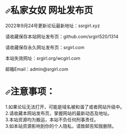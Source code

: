 <h1 dir="auto"><a id="user-content-私家女奴 网址发布页" class="anchor" aria-hidden="true" href="#私家女奴 网址发布页"><svg class="octicon octicon-link" viewBox="0 0 16 16" version="1.1" width="16" height="16" aria-hidden="true"><path fill-rule="evenodd" d="M7.775 3.275a.75.75 0 001.06 1.06l1.25-1.25a2 2 0 112.83 2.83l-2.5 2.5a2 2 0 01-2.83 0 .75.75 0 00-1.06 1.06 3.5 3.5 0 004.95 0l2.5-2.5a3.5 3.5 0 00-4.95-4.95l-1.25 1.25zm-4.69 9.64a2 2 0 010-2.83l2.5-2.5a2 2 0 012.83 0 .75.75 0 001.06-1.06 3.5 3.5 0 00-4.95 0l-2.5 2.5a3.5 3.5 0 004.95 4.95l1.25-1.25a.75.75 0 00-1.06-1.06l-1.25 1.25a2 2 0 01-2.83 0z"></path></svg></a>私家女奴 网址发布页</h1>
<p dir="auto">2022年9月24号更新论坛最新地址：ssrgirl.xyz<br></p>
<p dir="auto">请收藏保存本站网址发布页：github.com/srgirl520/1314<br></p>
<p dir="auto">请收藏保存永久网址发布页：srgirl.com<br></p>
<p dir="auto">本站失效网址：srgirl.org/wcgirl.com<br></p>
<p dir="auto">邮箱Email：admin@srgirl.com<br></p>

<h1 dir="auto"><a id="user-content-注意事项：" class="anchor" aria-hidden="true" href="#注意事项："><svg class="octicon octicon-link" viewBox="0 0 16 16" version="1.1" width="16" height="16" aria-hidden="true"><path fill-rule="evenodd" d="M7.775 3.275a.75.75 0 001.06 1.06l1.25-1.25a2 2 0 112.83 2.83l-2.5 2.5a2 2 0 01-2.83 0 .75.75 0 00-1.06 1.06 3.5 3.5 0 004.95 0l2.5-2.5a3.5 3.5 0 00-4.95-4.95l-1.25 1.25zm-4.69 9.64a2 2 0 010-2.83l2.5-2.5a2 2 0 012.83 0 .75.75 0 001.06-1.06 3.5 3.5 0 00-4.95 0l-2.5 2.5a3.5 3.5 0 004.95 4.95l1.25-1.25a.75.75 0 00-1.06-1.06l-1.25 1.25a2 2 0 01-2.83 0z"></path></svg></a>注意事项：</h1>
<p dir="auto">1.如果论坛无法打开，可能是域名被和谐了或者网站升级中。<br>
2.请收藏本网站发布页，掌握网站的最新动态及地址。<br>
3.本站资源均为搬运，本站不负任何刑事责任。<br>
3.如本站资源影响到你的个人隐私，请致邮告知我删除。<br>
